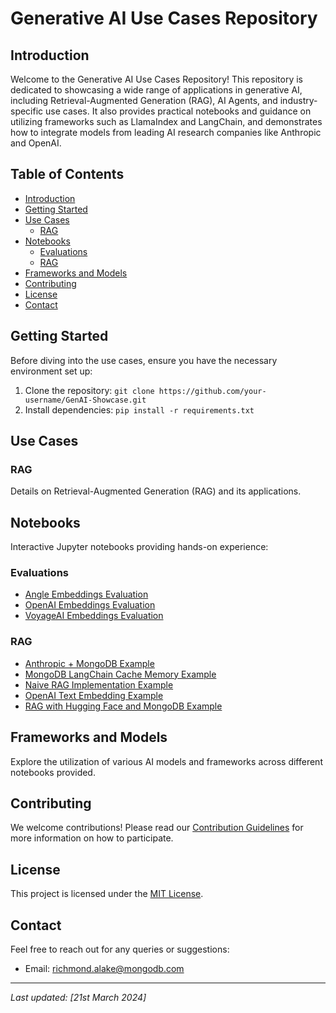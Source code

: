 # Generative AI Use Cases Repository

## Introduction
Welcome to the Generative AI Use Cases Repository! This repository is dedicated to showcasing a wide range of applications in generative AI, including Retrieval-Augmented Generation (RAG), AI Agents, and industry-specific use cases. It also provides practical notebooks and guidance on utilizing frameworks such as LlamaIndex and LangChain, and demonstrates how to integrate models from leading AI research companies like Anthropic and OpenAI.

## Table of Contents
- [Introduction](#introduction)
- [Getting Started](#getting-started)
- [Use Cases](#use-cases)
  - [RAG](#rag)
- [Notebooks](#notebooks)
  - [Evaluations](#evaluations)
  - [RAG](#rag)
- [Frameworks and Models](#frameworks-and-models)
- [Contributing](#contributing)
- [License](#license)
- [Contact](#contact)

## Getting Started
Before diving into the use cases, ensure you have the necessary environment set up:
1. Clone the repository: `git clone https://github.com/your-username/GenAI-Showcase.git`
2. Install dependencies: `pip install -r requirements.txt`

## Use Cases
### RAG
Details on Retrieval-Augmented Generation (RAG) and its applications.

## Notebooks
Interactive Jupyter notebooks providing hands-on experience:

### Evaluations
- [Angle Embeddings Evaluation](/notebooks/evals/angle-embeddings-eval.ipynb)
- [OpenAI Embeddings Evaluation](/notebooks/evals/openai-embeddings-eval.ipynb)
- [VoyageAI Embeddings Evaluation](/notebooks/evals/voyageai-embeddings-eval.ipynb)

### RAG
- [Anthropic + MongoDB Example](/notebooks/rag/anthropic_mongodb_pam_ai_stack.ipynb)
- [MongoDB LangChain Cache Memory Example](/notebooks/rag/mongodb-langchain-cache-memory.ipynb)
- [Naive RAG Implementation Example](/notebooks/rag/naive_rag_implementation_llamaindex.ipynb)
- [OpenAI Text Embedding Example](/notebooks/rag/openai_text_3_embedding.ipynb)
- [RAG with Hugging Face and MongoDB Example](/notebooks/rag/rag_with_hugging_face_gemma_mongodb.ipynb)

## Frameworks and Models
Explore the utilization of various AI models and frameworks across different notebooks provided.

## Contributing
We welcome contributions! Please read our [Contribution Guidelines](CONTRIBUTING.md) for more information on how to participate.

## License
This project is licensed under the [MIT License](LICENSE).

## Contact
Feel free to reach out for any queries or suggestions:
- Email: richmond.alake@mongodb.com

---

*Last updated: [21st March 2024]*
